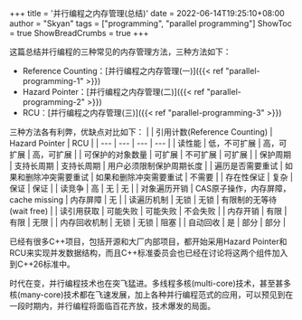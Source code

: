 +++
title = '并行编程之内存管理(总结)'
date = 2022-06-14T19:25:10+08:00
author = "Skyan"
tags = ["programming", "parallel programming"]
ShowToc = true
ShowBreadCrumbs = true
+++


这篇总结并行编程的三种常见的内存管理方法，三种方法如下：
* Reference Counting：[并行编程之内存管理(一)]({{< ref "parallel-programming-1" >}})
* Hazard Pointer：[并行编程之内存管理(二)]({{< ref "parallel-programming-2" >}})
* RCU：[并行编程之内存管理(三)]({{< ref "parallel-programming-3" >}})

三种方法各有利弊，优缺点对比如下：
| | 引用计数(Reference Counting) | Hazard Pointer | RCU |
| --- | --- | --- | --- |
| 读性能 | 低，不可扩展 | 高，可扩展 | 高，可扩展 |
| 可保护的对象数量 | 可扩展 | 不可扩展 | 可扩展 |
| 保护周期 | 支持长周期 | 支持长周期 | 用户必须限制保护周期长度 |
| 遍历是否需要重试 | 如果和删除冲突需要重试 | 如果和删除冲突需要重试 | 不需要 |
| 存在性保证 | 复杂 | 保证 | 保证 |
| 读竞争 | 高 | 无 | 无 |
| 对象遍历开销 | CAS原子操作，内存屏障，cache missing | 内存屏障 | 无 |
| 读遍历机制 | 无锁 | 无锁 | 有限制的无等待(wait free) |
| 读引用获取 | 可能失败 | 可能失败 | 不会失败 |
| 内存开销 | 有限 | 有限 | 无限 |
| 内存回收机制 | 无锁 | 无锁 | 阻塞 |
| 自动回收 | 是 | 部分 | 部分 |

已经有很多C++项目，包括开源和大厂内部项目，都开始采用Hazard Pointer和RCU来实现并发数据结构，而且C++标准委员会也已经在讨论将这两个组件加入到C++26标准中。

时代在变，并行编程技术也在突飞猛进。多线程多核(multi-core)技术，甚至甚多核(many-core)技术都在飞速发展，加上各种并行编程范式的应用，可以预见到在一段时期内，并行编程将面临百花齐放，技术爆发的局面。
